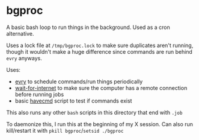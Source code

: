 # bgproc

A basic bash loop to run things in the background. Used as a cron alternative.

Uses a lock file at `/tmp/bgproc.lock` to make sure duplicates aren't running, though it wouldn't make a huge difference since commands are run behind `evry` anyways.

Uses:
  * [evry](https://github.com/seanbreckenridge/evry) to schedule commands/run things periodically
  * [wait-for-internet](https://github.com/seanbreckenridge/wait-for-internet) to make sure the computer has a remote connection before running jobs
  * basic [havecmd](https://sean.fish/d/havecmd?dark) script to test if commands exist

This also runs any other `bash` scripts in this directory that end with `.job`

To daemonize this, I run this at the beginning of my X session. Can also run kill/restart it with `pkill bgproc`/`setsid ./bgproc`
